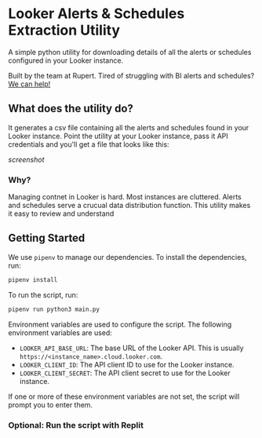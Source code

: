 # Looker Alerts & Schedules Extraction Utility
A simple python utility for downloading details of all the alerts or schedules configured in your Looker instance.

Built by the team at Rupert. Tired of struggling with BI alerts and schedules? [We can help!](https://www.hirupert.com)

## What does the utility do?
It generates a csv file containing all the alerts and schedules found in your Looker instance. Point the utility at your Looker instance, pass it API credentials and you'll get a file that looks like this:

_screenshot_

### Why?
Managing contnet in Looker is hard. Most instances are cluttered. Alerts and schedules serve a crucual data distribution function. This utility makes it easy to review and understand 

## Getting Started
We use `pipenv` to manage our dependencies. To install the dependencies, run:

```bash
pipenv install
```

To run the script, run:

```bash
pipenv run python3 main.py
```

Environment variables are used to configure the script. The following environment variables are used:
- `LOOKER_API_BASE_URL`: The base URL of the Looker API. This is usually `https://<instance_name>.cloud.looker.com`.
- `LOOKER_CLIENT_ID`: The API client ID to use for the Looker instance.
- `LOOKER_CLIENT_SECRET`: The API client secret to use for the Looker instance.

If one or more of these environment variables are not set, the script will prompt you to enter them.

### Optional: Run the script with Replit
